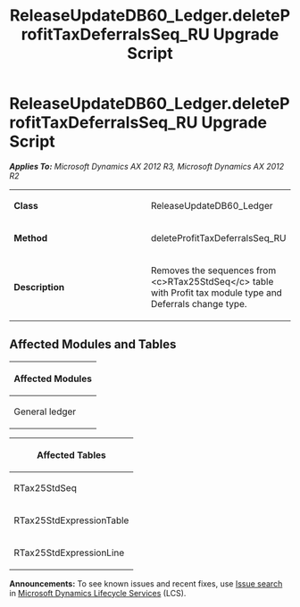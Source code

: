 ﻿---
title: ReleaseUpdateDB60_Ledger.deleteProfitTaxDeferralsSeq_RU Upgrade Script
TOCTitle: ReleaseUpdateDB60_Ledger.deleteProfitTaxDeferralsSeq_RU Upgrade Script
ms:assetid: a59d8550-9eac-ffed-09ec-58a3518deb61
ms:mtpsurl: https://msdn.microsoft.com/en-us/library/JJ736845(v=AX.60)
ms:contentKeyID: 49710276
ms.date: 05/18/2015
mtps_version: v=AX.60
---

# ReleaseUpdateDB60\_Ledger.deleteProfitTaxDeferralsSeq\_RU Upgrade Script 


_**Applies To:** Microsoft Dynamics AX 2012 R3, Microsoft Dynamics AX 2012 R2_

<table>
<colgroup>
<col style="width: 50%" />
<col style="width: 50%" />
</colgroup>
<tbody>
<tr class="odd">
<td><p><strong>Class</strong></p></td>
<td><p>ReleaseUpdateDB60_Ledger</p></td>
</tr>
<tr class="even">
<td><p><strong>Method</strong></p></td>
<td><p>deleteProfitTaxDeferralsSeq_RU</p></td>
</tr>
<tr class="odd">
<td><p><strong>Description</strong></p></td>
<td><p>Removes the sequences from &lt;c&gt;RTax25StdSeq&lt;/c&gt; table with Profit tax module type and Deferrals change type.</p></td>
</tr>
</tbody>
</table>


## Affected Modules and Tables

<table>
<colgroup>
<col style="width: 100%" />
</colgroup>
<thead>
<tr class="header">
<th><p>Affected Modules</p></th>
</tr>
</thead>
<tbody>
<tr class="odd">
<td><p>General ledger</p></td>
</tr>
</tbody>
</table>


<table>
<colgroup>
<col style="width: 100%" />
</colgroup>
<thead>
<tr class="header">
<th><p>Affected Tables</p></th>
</tr>
</thead>
<tbody>
<tr class="odd">
<td><p>RTax25StdSeq</p></td>
</tr>
<tr class="even">
<td><p>RTax25StdExpressionTable</p></td>
</tr>
<tr class="odd">
<td><p>RTax25StdExpressionLine</p></td>
</tr>
</tbody>
</table>

  
**Announcements:** To see known issues and recent fixes, use [Issue search](http://go.microsoft.com/fwlink/?linkid=389258) in [Microsoft Dynamics Lifecycle Services](http://go.microsoft.com/fwlink/?linkid=306505) (LCS).


